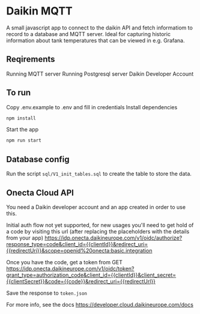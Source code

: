 # Daikin MQTT
A small javascript app to connect to the daikin API and fetch informatiom to record to a database and MQTT server.
Ideal for capturing historic information about tank temperatures that can be viewed in e.g. Grafana.

## Reqirements
Running MQTT server
Running Postgresql server
Daikin Developer Account

## To run
Copy .env.example to .env and fill in credentials
Install dependencies
```bash
npm install
```
Start the app
```bash
npm run start
```

## Database config
Run the script `sql/V1_init_tables.sql` to create the table to store the data.

## Onecta Cloud API
You need a Daikin developer account and an app created in order to use this.

Initial auth flow not yet supported, for new usages you'll need to get hold of a code by visiting this url (after replacing the placeholders with the details from your app)
https://idp.onecta.daikineurope.com/v1/oidc/authorize?response_type=code&client_id={{clientId}}&redirect_uri={{redirectUri}}&scope=openid%20onecta:basic.integration

Once you have the code, get a token from
GET https://idp.onecta.daikineurope.com/v1/oidc/token?grant_type=authorization_code&client_id={{clientId}}&client_secret={{clientSecret}}&code={{code}}&redirect_uri={{redirectUrl}}

Save the response to `token.json`

For more info, see the docs
https://developer.cloud.daikineurope.com/docs


